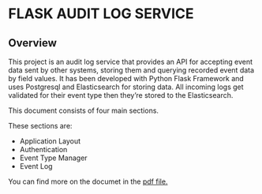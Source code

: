 # FLASK AUDIT LOG SERVICE

## Overview

This project is an audit log service that provides an API for accepting event data sent by other systems, storing them and querying recorded event data by field values. It has been developed with Python Flask Framework and uses Postgresql and Elasticsearch for storing data. All incoming logs get validated for their event type then they’re stored to the Elasticsearch.

This document consists of four main sections.

These sections are:

<ul>
  <li>Application Layout</li>
  <li>Authentication</li>
  <li>Event Type Manager</li>
  <li>Event Log</li>
</ul>

You can find more on the documet in the [pdf file.](https://drive.google.com/uc?export=download&id=1BBQxYOl8oFygzMaYsQ5nj-7jfQ2mLAFH)
